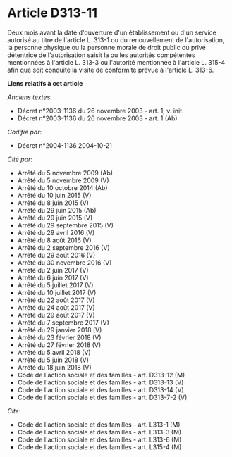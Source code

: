 # Article D313-11

Deux mois avant la date d'ouverture d'un établissement ou d'un service autorisé au titre de l'article L. 313-1 ou du
renouvellement de l'autorisation, la personne physique ou la personne morale de droit public ou privé détentrice de
l'autorisation saisit la ou les autorités compétentes mentionnées à l'article L. 313-3 ou l'autorité mentionnée à l'article
L. 315-4 afin que soit conduite la visite de conformité prévue à l'article L. 313-6.

**Liens relatifs à cet article**

_Anciens textes_:

  - Décret n°2003-1136 du 26 novembre 2003 - art. 1, v. init.
  - Décret n°2003-1136 du 26 novembre 2003 - art. 1 (Ab)

_Codifié par_:

  - Décret n°2004-1136 2004-10-21

_Cité par_:

  - Arrêté du 5 novembre 2009 (Ab)
  - Arrêté du 5 novembre 2009 (V)
  - Arrêté du 10 octobre 2014 (Ab)
  - Arrêté du 10 juin 2015 (V)
  - Arrêté du 8 juin 2015 (V)
  - Arrêté du 29 juin 2015 (Ab)
  - Arrêté du 29 juin 2015 (V)
  - Arrêté du 29 septembre 2015 (V)
  - Arrêté du 29 avril 2016 (V)
  - Arrêté du 8 août 2016 (V)
  - Arrêté du 2 septembre 2016 (V)
  - Arrêté du 29 août 2016 (V)
  - Arrêté du 30 novembre 2016 (V)
  - Arrêté du 2 juin 2017 (V)
  - Arrêté du 6 juin 2017 (V)
  - Arrêté du 5 juillet 2017 (V)
  - Arrêté du 10 juillet 2017 (V)
  - Arrêté du 22 août 2017 (V)
  - Arrêté du 24 août 2017 (V)
  - Arrêté du 29 août 2017 (V)
  - Arrêté du 7 septembre 2017 (V)
  - Arrêté du 29 janvier 2018 (V)
  - Arrêté du 23 février 2018 (V)
  - Arrêté du 27 février 2018 (V)
  - Arrêté du 5 avril 2018 (V)
  - Arrêté du 5 juin 2018 (V)
  - Arrêté du 18 juin 2018 (V)
  - Code de l'action sociale et des familles - art. D313-12 (M)
  - Code de l'action sociale et des familles - art. D313-13 (V)
  - Code de l'action sociale et des familles - art. D313-14 (V)
  - Code de l'action sociale et des familles - art. D313-7-2 (V)

_Cite_:

  - Code de l'action sociale et des familles - art. L313-1 (M)
  - Code de l'action sociale et des familles - art. L313-3 (M)
  - Code de l'action sociale et des familles - art. L313-6 (M)
  - Code de l'action sociale et des familles - art. L315-4 (M)
